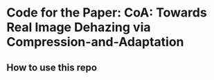 # Code for the Paper: CoA: Towards Real Image Dehazing via Compression-and-Adaptation

## How to use this repo
